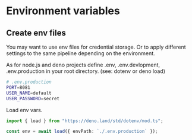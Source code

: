 # Environment variables

## Create env files

You may want to use env files for credential storage.
Or to apply different settings to the same pipeline depending on the environment.

As for node.js and deno projects define .env, .env.devlopment, .env.production in your root directory.
(see: dotenv or deno load)

```sh
# .env.production
PORT=8081
USER_NAME=default
USER_PASSWORD=secret
```

Load env vars.

```ts
import { load } from "https://deno.land/std/dotenv/mod.ts";

const env = await load({ envPath: `./.env.production` });
```
